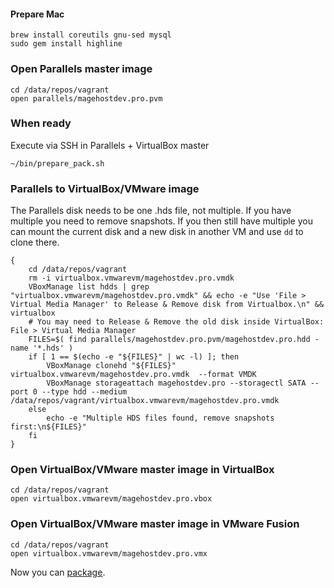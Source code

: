 #### Prepare Mac
```
brew install coreutils gnu-sed mysql
sudo gem install highline
```

### Open Parallels master image

    cd /data/repos/vagrant
    open parallels/magehostdev.pro.pvm
    
### When ready

Execute via SSH in Parallels + VirtualBox master

    ~/bin/prepare_pack.sh

### Parallels to VirtualBox/VMware image

The Parallels disk needs to be one .hds file, not multiple. If you have multiple you need to remove snapshots.
If you then still have multiple you can mount the current disk and a new disk in another VM and use `dd` to clone there.

    {
        cd /data/repos/vagrant
        rm -i virtualbox.vmwarevm/magehostdev.pro.vmdk
        VBoxManage list hdds | grep "virtualbox.vmwarevm/magehostdev.pro.vmdk" && echo -e "Use 'File > Virtual Media Manager' to Release & Remove disk from Virtualbox.\n" && virtualbox 
        # You may need to Release & Remove the old disk inside VirtualBox: File > Virtual Media Manager
        FILES=$( find parallels/magehostdev.pro.pvm/magehostdev.pro.hdd -name '*.hds' )
        if [ 1 == $(echo -e "${FILES}" | wc -l) ]; then
            VBoxManage clonehd "${FILES}" virtualbox.vmwarevm/magehostdev.pro.vmdk  --format VMDK
            VBoxManage storageattach magehostdev.pro --storagectl SATA --port 0 --type hdd --medium /data/repos/vagrant/virtualbox.vmwarevm/magehostdev.pro.vmdk
        else
            echo -e "Multiple HDS files found, remove snapshots first:\n${FILES}"
        fi
    }

### Open VirtualBox/VMware master image in VirtualBox

    cd /data/repos/vagrant
    open virtualbox.vmwarevm/magehostdev.pro.vbox

### Open VirtualBox/VMware master image in VMware Fusion

    cd /data/repos/vagrant
    open virtualbox.vmwarevm/magehostdev.pro.vmx
    
Now you can [package](https://github.com/magehost/vagrant/blob/xenial/PACKAGE.md).
